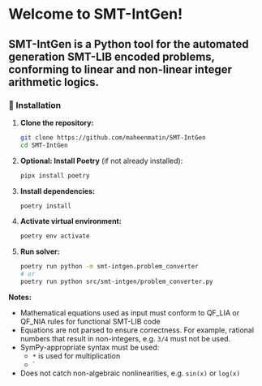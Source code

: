 # Welcome to SMT-IntGen!

**SMT-IntGen** is a Python tool for the automated generation SMT-LIB encoded problems, conforming to linear and non-linear integer arithmetic logics.
---

### 🧰 Installation

1. **Clone the repository:**
   ```bash
   git clone https://github.com/maheenmatin/SMT-IntGen
   cd SMT-IntGen
   ```

2. **Optional: Install Poetry** (if not already installed):
   ```bash
   pipx install poetry
   ```

3. **Install dependencies:**
   ```bash
   poetry install
   ```

4. **Activate virtual environment:**
   ```bash
   poetry env activate
   ```

5. **Run solver:**
   ```bash
   poetry run python -m smt-intgen.problem_converter
   # or
   poetry run python src/smt-intgen/problem_converter.py
   ```

**Notes:**
- Mathematical equations used as input must conform to QF_LIA or QF_NIA rules for functional SMT-LIB code
- Equations are not parsed to ensure correctness. For example, rational numbers that result in non-integers, e.g. `3/4` must not be used.
- SymPy-appropriate syntax must be used:
   - `*` is used for multiplication
   - `
- Does not catch non-algebraic nonlinearities, e.g. `sin(x)` or `log(x)`
